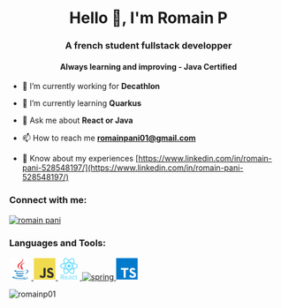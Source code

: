 <h1 align="center">Hello 👋, I'm Romain P</h1>
<h3 align="center">A french student fullstack developper</h3>
<h4 align="center">Always learning and improving - Java Certified</h4>

- 🔭 I’m currently working for **Decathlon**

- 🌱 I’m currently learning **Quarkus**

- 💬 Ask me about **React or Java**

- 📫 How to reach me **romainpani01@gmail.com**

- 📄 Know about my experiences [https://www.linkedin.com/in/romain-pani-528548197/](https://www.linkedin.com/in/romain-pani-528548197/)

<h3 align="left">Connect with me:</h3>
<p align="left">
<a href="https://linkedin.com/in/romain pani" target="blank"><img align="center" src="https://raw.githubusercontent.com/rahuldkjain/github-profile-readme-generator/master/src/images/icons/Social/linked-in-alt.svg" alt="romain pani" height="30" width="40" /></a>
</p>

<h3 align="left">Languages and Tools:</h3>
<p align="left">  <a href="https://www.java.com" target="_blank" rel="noreferrer"> <img src="https://raw.githubusercontent.com/devicons/devicon/master/icons/java/java-original.svg" alt="java" width="40" height="40"/> </a> <a href="https://developer.mozilla.org/en-US/docs/Web/JavaScript" target="_blank" rel="noreferrer"> <img src="https://raw.githubusercontent.com/devicons/devicon/master/icons/javascript/javascript-original.svg" alt="javascript" width="40" height="40"/> </a> <a href="https://reactjs.org/" target="_blank" rel="noreferrer"> <img src="https://raw.githubusercontent.com/devicons/devicon/master/icons/react/react-original-wordmark.svg" alt="react" width="40" height="40"/> </a> <a href="https://spring.io/" target="_blank" rel="noreferrer"> <img src="https://www.vectorlogo.zone/logos/springio/springio-icon.svg" alt="spring" width="40" height="40"/> </a>  <a href="https://www.typescriptlang.org/" target="_blank" rel="noreferrer"> <img src="https://raw.githubusercontent.com/devicons/devicon/master/icons/typescript/typescript-original.svg" alt="typescript" width="40" height="40"/> </a> </p>

<p><img align="left" src="https://github-readme-stats.vercel.app/api/top-langs?username=romainp01&show_icons=true&theme=tokyonight&locale=en&layout=compact" alt="romainp01" /></p>
